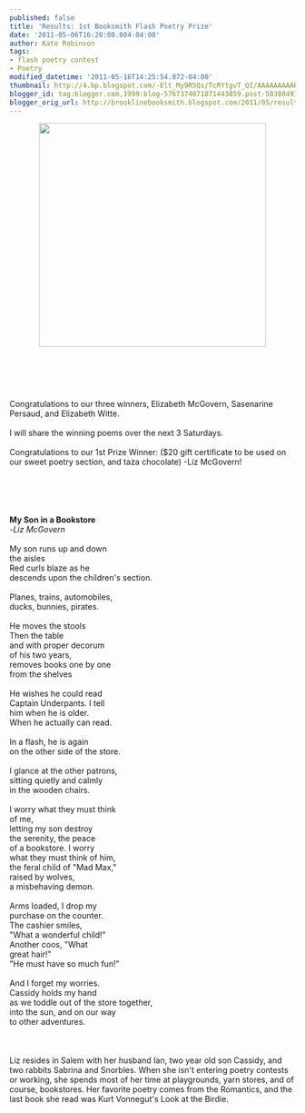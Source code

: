 ```yaml
---
published: false
title: 'Results: 1st Booksmith Flash Poetry Prize'
date: '2011-05-06T16:20:00.004-04:00'
author: Kate Robinson
tags:
- flash poetry contest
- Poetry
modified_datetime: '2011-05-16T14:25:54.072-04:00'
thumbnail: http://4.bp.blogspot.com/-Elt_My9R5Qs/TcRYtgvT_QI/AAAAAAAAARA/I9SBd_lNGVc/s72-c/bsmith.bmp
blogger_id: tag:blogger.com,1999:blog-5767374071871443859.post-583804914928216333
blogger_orig_url: http://brooklinebooksmith.blogspot.com/2011/05/results-1st-booksmith-flash-poetry_06.html
---
```


<a href="http://4.bp.blogspot.com/-Elt_My9R5Qs/TcRYtgvT_QI/AAAAAAAAARA/I9SBd_lNGVc/s1600/bsmith.bmp"><img style="TEXT-ALIGN: center; MARGIN: 0px auto 10px; WIDTH: 400px; DISPLAY: block; HEIGHT: 394px; CURSOR: hand" id="BLOGGER_PHOTO_ID_5603701375261474050" border="0" alt="" src="http://4.bp.blogspot.com/-Elt_My9R5Qs/TcRYtgvT_QI/AAAAAAAAARA/I9SBd_lNGVc/s400/bsmith.bmp" /></a><br /><br /><div><br /><br />Congratulations to our three winners, Elizabeth McGovern, Sasenarine Persaud, and Elizabeth Witte.<br /><br />I will share the winning poems over the next 3 Saturdays.<br /><br />Congratulations to our 1st Prize Winner: ($20 gift certificate to be used on our sweet poetry section, and taza chocolate) -Liz McGovern!<br /><br /><br /><br /><br /><br /><strong>My Son in a Bookstore<br /></strong>-<em>Liz McGovern</em><br /><br />My son runs up and down<br />the aisles<br />Red curls blaze as he<br />descends upon the children's section.<br /><br />Planes, trains, automobiles,<br />ducks, bunnies, pirates.<br /><br />He moves the stools<br />Then the table<br />and with proper decorum<br />of his two years,<br />removes books one by one<br />from the shelves<br /><br />He wishes he could read<br />Captain Underpants. I tell<br />him when he is older.<br />When he actually can read.<br /><br />In a flash, he is again<br />on the other side of the store.<br /><br />I glance at the other patrons,<br />sitting quietly and calmly<br />in the wooden chairs.<br /><br />I worry what they must think<br />of me,<br />letting my son destroy<br />the serenity, the peace<br />of a bookstore. I worry<br />what they must think of him,<br />the feral child of "Mad Max,"<br />raised by wolves,<br />a misbehaving demon.<br /><br />Arms loaded, I drop my<br />purchase on the counter.<br />The cashier smiles,<br />"What a wonderful child!"<br />Another coos, "What<br />great hair!"<br />"He must have so much fun!"<br /><br />And I forget my worries.<br />Cassidy holds my hand<br />as we toddle out of the store together,<br />into the sun, and on our way<br />to other adventures.<br /></div><br /><br /><br />Liz resides in Salem with her husband Ian, two year old son Cassidy, and two rabbits Sabrina and Snorbles. When she isn't entering poetry contests or working, she spends most of her time at playgrounds, yarn stores, and of course, bookstores. Her favorite poetry comes from the Romantics, and the last book she read was Kurt Vonnegut's Look at the Birdie.